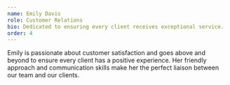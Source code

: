 ```yaml
---
name: Emily Davis
role: Customer Relations
bio: Dedicated to ensuring every client receives exceptional service.
order: 4
---
```


Emily is passionate about customer satisfaction and goes above and beyond to ensure every client has a positive experience. Her friendly approach and communication skills make her the perfect liaison between our team and our clients.
